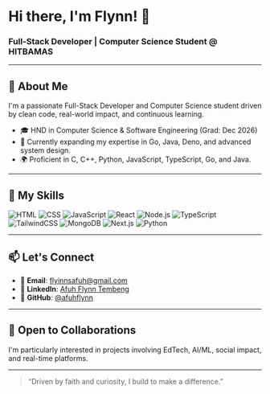 # Hi there, I'm Flynn! 👋

### Full-Stack Developer | Computer Science Student @ HITBAMAS

---

## 🚀 About Me

I'm a passionate Full-Stack Developer and Computer Science student driven by clean code, real-world impact, and continuous learning.

- 🎓 HND in Computer Science & Software Engineering (Grad: Dec 2026)
- 🌱 Currently expanding my expertise in Go, Java, Deno, and advanced system design.
- 🌍 Proficient in C, C++, Python, JavaScript, TypeScript, Go, and Java.

---

## 🧠 My Skills

![HTML](https://img.shields.io/badge/-HTML-E34F26?style=flat-square&logo=html5&logoColor=white)
![CSS](https://img.shields.io/badge/-CSS-1572B6?style=flat-square&logo=css3&logoColor=white)
![JavaScript](https://img.shields.io/badge/-JavaScript-F7DF1E?style=flat-square&logo=javascript&logoColor=black)
![React](https://img.shields.io/badge/-React-61DAFB?style=flat-square&logo=react&logoColor=black)
![Node.js](https://img.shields.io/badge/-Node.js-339933?style=flat-square&logo=node.js&logoColor=white)
![TypeScript](https://img.shields.io/badge/-TypeScript-3178C6?style=flat-square&logo=typescript&logoColor=white)
![TailwindCSS](https://img.shields.io/badge/-TailwindCSS-38B2AC?style=flat-square&logo=tailwind-css&logoColor=white)
![MongoDB](https://img.shields.io/badge/-MongoDB-47A248?style=flat-square&logo=mongodb&logoColor=white)
![Next.js](https://img.shields.io/badge/-Next.js-000000?style=flat-square&logo=next.js&logoColor=white)
![Python](https://img.shields.io/badge/-Python-3178C6?style=flat-square&logo=python&logoColor=yellow)

---

## 📫 Let's Connect

- 📧 **Email**: [flyinnsafuh@gmail.com](mailto:flyinnsafuh@gmail.com)
- 🔗 **LinkedIn**: [Afuh Flynn Tembeng](https://www.linkedin.com/in/afuh-flynn-s-74289a268)
- 💼 **GitHub**: [@afuhflynn](https://github.com/afuhflynn)

---

## 🤝 Open to Collaborations

I'm particularly interested in projects involving EdTech, AI/ML, social impact, and real-time platforms.

---

> “Driven by faith and curiosity, I build to make a difference.”
